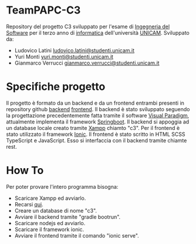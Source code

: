 # TeamPAPC-C3

Repository del progetto C3 sviluppato per l'esame di [Ingegneria del Software](http://didattica.cs.unicam.it/doku.php?id=didattica:triennale:ids:ay_2021:main) per il terzo anno di [informatica](http://didattica.cs.unicam.it/doku.php?id=didattica:triennale:main) dell'università [UNICAM](https://www.unicam.it).
Sviluppato da:
- Ludovico Latini ludovico.latini@studenti.unicam.it
- Yuri Monti yuri.monti@studenti.unicam.it
- Gianmarco Verrucci gianmarco.verrucci@studenti.unicam.it

# Specifiche progetto

Il progetto è formato da un backend e da un frontend entrambi presenti in repository github [backend](https://github.com/Lambru99/teamPAPC-C3) [frontend](https://github.com/yurimonti/C3RestIonic).
Il backend è stato sviluppato seguendo la progettazione precedentemente fatta tramite il software [Visual Paradigm](https://www.visual-paradigm.com/), attualmente implementa il framework [Springboot](https://spring.io/projects/spring-boot). Il backend si appoggia ad un database locale creato tramite [Xampp](https://www.apachefriends.org/it/index.html) chiamto "c3".
Per il frontend è stato utilizzato il framework [Ionic](https://ionicframework.com/). Il frontend è stato scritto in HTML SCSS TypeScript e JavaScript. Esso si interfaccia con il backend tramite chiamte rest.

# How To

Per poter provare l'intero programma bisogna:

- Scaricare Xampp ed avviarlo.
- Recarsi [qui](http://localhost/phpmyadmin/).
- Creare un database di nome "c3".
- Avviare il backend tramite "gradle bootrun".
- Scaricare nodejs ed avviarlo.
- Scaricare il framework ionic.
- Avviare il frontend tramite il comando "ionic serve".
